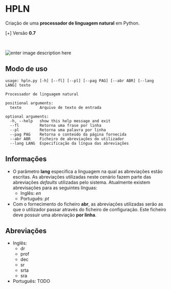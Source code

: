 # HPLN

Criação de uma **processador de linguagem natural** em Python.

[+] Versão **0.7**

<br>


![enter image description here](https://raw.githubusercontent.com/henriqueparola/spln-2223/main/TPC4/images/banner.png)

## Modo de uso

```
usage: hpln.py [-h] [--fl] [--pl] [--pag PAG] [--abr ABR] [--lang LANG] texto

Processador de linguagem natural

positional arguments:
  texto        Arquivo de texto de entrada

optional arguments:
  -h, --help   show this help message and exit
  --fl         Retorna uma frase por linha
  --pl         Retorna uma palavra por linha
  --pag PAG    Retorna o conteúdo da página fornecida
  --abr ABR    Ficheiro de abreviações do utilizador
  --lang LANG  Especificação da língua das abreviações
```

## Informações
  * O parâmetro **lang** especifica a linguagem na qual as abreviações estão escritas. As abreviações utilizadas neste cenário fazem parte das abreviações *defaults* utilizadas pelo sistema. Atualmente existem abrevisações para as seguintes línguas:
    * Inglês: *en*
    * Português: *pt* 
  * Com o fornecimento do ficheiro **abr**, as abreviações utilizadas serão as que o utilizador passar através do ficheiro de configuração. Este ficheiro deve possuir uma abreviação **por linha**.  

## Abreviações
  * Inglês:
    * dr
    * prof
    * dec
    * sr
    * srta
    * sra
  * Português:
    TODO


